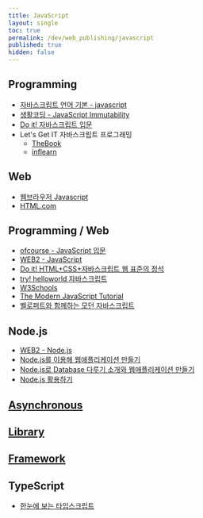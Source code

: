 ```yaml
---
title: JavaScript
layout: single
toc: true
permalink: /dev/web_publishing/javascript
published: true
hidden: false
---
```


<head>
  <base target="_blank">
</head>



## Programming

- [자바스크립트 언어 기본 - javascript](https://inf.run/omAw)
- [생활코딩 - JavaScript Immutability](https://inf.run/nQPH)
- [Do it! 자바스크립트 입문](https://inf.run/WoCA)
- Let's Get IT 자바스크립트 프로그래밍
  - [TheBook](https://thebook.io/080270/)
  - [inflearn](https://inf.run/HVvj)



## Web

- [웹브라우저 Javascript](https://inf.run/JSTp)
- [HTML.com](https://html.com/javascript/)



## Programming / Web

- [ofcourse - JavaScript 입문](https://ofcourse.kr/js-course/JavaScript-%EC%9E%85%EB%AC%B8)
- [WEB2 - JavaScript](https://inf.run/jVpQ)
- [Do it! HTML+CSS+자바스크립트 웹 표준의 정석](https://inf.run/FspL)
- [try! helloworld 자바스크립트](https://thebook.io/006894/)
- [W3Schools](https://www.w3schools.com/js/default.asp)
- [The Modern JavaScript Tutorial](https://javascript.info/)
- [벨로퍼트와 함께하는 모던 자바스크립트](https://learnjs.vlpt.us/)



## Node.js

- [WEB2 - Node.js](https://inf.run/KwAy)
- [Node.js를 이용해 웹애플리케이션 만들기](https://inf.run/9CCM)
- [Node.js로 Database 다루기 소개와 웹애플리케이션 만들기](https://inf.run/v3B3)
- [Node.js 활용하기](https://inf.run/jawQ)



## [Asynchronous](/dev/web_publishing/javascript/asynchronous)



## [Library](/dev/web_publishing/javascript/library)



## [Framework](/dev/web_publishing/javascript/framework)



## TypeScript

- [한눈에 보는 타입스크립트](https://heropy.blog/2020/01/27/typescript/)